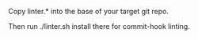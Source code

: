 Copy linter.* into the base of your target git repo.

Then run ./linter.sh install there for commit-hook linting.
